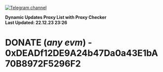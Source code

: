 [![Telegram channel](https://img.shields.io/endpoint?url=https://runkit.io/damiankrawczyk/telegram-badge/branches/master?url=https://t.me/n4z4v0d)](https://t.me/n4z4v0d) 

**Dynamic Updates Proxy List with Proxy Checker**  
**Last Updated: 22.12.23 23:26**

# DONATE (_any evm_) - 0xDEADf12DE9A24b47Da0a43E1bA70B8972F5296F2
